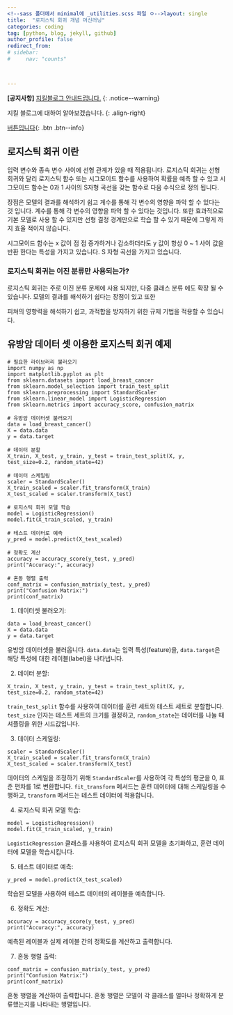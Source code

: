 ```yaml
---
<!--sass 폴더에서 minimal에 _utilities.scss 파일 ㅇ-->layout: single
title:  "로지스틱 회귀 개념 머신러닝"
categories: coding
tag: [python, blog, jekyll, github]
author_profile: false
redirect_from:
# sidebar:
#     nav: "counts"



---
```


**[공지사항]** [지킬블로그 안내드립니다.](https://mmistakes.github.io/minimal-mistakes/docs/quick-start-guide/)
{: .notice--warning}

지킬 블로그에 대하여 알아보겠습니다.
{: .align-right}   
<!-- 오른쪽정렬 -->
[버튼입니다](https://google.com){: .btn .btn--info}



## **로지스틱 회귀 이란**

입력 변수와 종속 변수 사이에 선형 관계가 있을 때 적용됩니다. 로지스틱 회귀는 선형 회귀와 달리 로지스틱 함수 또는 시그모이드 함수를 사용하여 확률을 예측 할 수 있고 시그모이드 함수는 0과 1 사이의 S자형 곡선을 갖는 함수로 다음 수식으로 정의 됩니다.

장점은 모델의 결과를 해석하기 쉽고 계수를 통해 각 변수의 영향을 파악 할 수 있다는 것 입니다. 계수를 통해 각 변수의 영향을 파악 할 수 있다는 것입니다. 또한 효과적으로 기본 모델로 사용 할 수 있지만 선형 결정 경계만으로 학습 할 수 있기 때문에 그렇게 까지 효율 적이지 않습니다.




시그모이드 함수는 x 값이 점 점 증가하거나 감소하더라도 y 값이 항상 0 ~ 1 사이 값을 반환 한다는 특성을 가지고 있습니다. S 자형 곡선을 가지고 있습니다.

### **로지스틱 회귀는 이진 분류만 사용되는가?**

로지스틱 회귀는 주로 이진 분류 문제에 사용 되지만, 다중 클래스 분류 에도 확장 될 수 있습니다. 모델의 결과를 해석하기 쉽다는 장점이 있고 또한

피쳐의 영향력을 해석하기 쉽고, 과적합을 방지하기 위한 규제 기법을 적용할 수 있습니다.



## 유방암 데이터 셋 이용한 로지스틱 회귀 예제

```
# 필요한 라이브러리 불러오기
import numpy as np
import matplotlib.pyplot as plt
from sklearn.datasets import load_breast_cancer
from sklearn.model_selection import train_test_split
from sklearn.preprocessing import StandardScaler
from sklearn.linear_model import LogisticRegression
from sklearn.metrics import accuracy_score, confusion_matrix

# 유방암 데이터셋 불러오기
data = load_breast_cancer()
X = data.data
y = data.target

# 데이터 분할
X_train, X_test, y_train, y_test = train_test_split(X, y, test_size=0.2, random_state=42)

# 데이터 스케일링
scaler = StandardScaler()
X_train_scaled = scaler.fit_transform(X_train)
X_test_scaled = scaler.transform(X_test)

# 로지스틱 회귀 모델 학습
model = LogisticRegression()
model.fit(X_train_scaled, y_train)

# 테스트 데이터로 예측
y_pred = model.predict(X_test_scaled)

# 정확도 계산
accuracy = accuracy_score(y_test, y_pred)
print("Accuracy:", accuracy)

# 혼동 행렬 출력
conf_matrix = confusion_matrix(y_test, y_pred)
print("Confusion Matrix:")
print(conf_matrix)

```

1. 데이터셋 불러오기:

```
data = load_breast_cancer()
X = data.data
y = data.target
```

유방암 데이터셋을 불러옵니다. `data.data`는 입력 특성(feature)을, `data.target`은 해당 특성에 대한 레이블(label)을 나타냅니다.

2. 데이터 분할:

```
X_train, X_test, y_train, y_test = train_test_split(X, y, test_size=0.2, random_state=42)
```

`train_test_split` 함수를 사용하여 데이터를 훈련 세트와 테스트 세트로 분할합니다. `test_size` 인자는 테스트 세트의 크기를 결정하고, `random_state`는 데이터를 나눌 때 셔플링을 위한 시드값입니다.

3. 데이터 스케일링:

```
scaler = StandardScaler()
X_train_scaled = scaler.fit_transform(X_train)
X_test_scaled = scaler.transform(X_test)
```

데이터의 스케일을 조정하기 위해 `StandardScaler`를 사용하여 각 특성의 평균을 0, 표준 편차를 1로 변환합니다. `fit_transform` 메서드는 훈련 데이터에 대해 스케일링을 수행하고, `transform` 메서드는 테스트 데이터에 적용합니다.

4. 로지스틱 회귀 모델 학습:

```
model = LogisticRegression()
model.fit(X_train_scaled, y_train)
```

`LogisticRegression` 클래스를 사용하여 로지스틱 회귀 모델을 초기화하고, 훈련 데이터에 모델을 학습시킵니다.

5. 테스트 데이터로 예측:

```
y_pred = model.predict(X_test_scaled)
```

학습된 모델을 사용하여 테스트 데이터의 레이블을 예측합니다.

6. 정확도 계산:

```
accuracy = accuracy_score(y_test, y_pred)
print("Accuracy:", accuracy)
```

예측된 레이블과 실제 레이블 간의 정확도를 계산하고 출력합니다.

7. 혼동 행렬 출력:

```
conf_matrix = confusion_matrix(y_test, y_pred)
print("Confusion Matrix:")
print(conf_matrix)
```

혼동 행렬을 계산하여 출력합니다. 혼동 행렬은 모델이 각 클래스를 얼마나 정확하게 분류했는지를 나타내는 행렬입니다.

